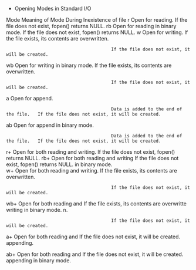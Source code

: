 * Opening Modes in Standard I/O

Mode	Meaning of Mode	                    During Inexistence of file
r	    Open for reading.	                If the file does not exist, fopen() returns NULL.
rb	    Open for reading in binary mode.	If the file does not exist, fopen() returns NULL.
w	    Open for writing.	                If the file exists, its contents are overwritten.

				                            If the file does not exist, it will be created.
wb	    Open for writing in binary mode.	If the file exists, its contents are overwritten.

				                            If the file does not exist, it will be created.
a	    Open for append.

				                            Data is added to the end of the file.	If the file does not exist, it will be created.
ab	    Open for append in binary mode.

				                            Data is added to the end of the file.	If the file does not exist, it will be created.
r+	    Open for both reading and writing.	If the file does not exist, fopen() returns NULL.
rb+	    Open for both reading and writing   If the file does not exist, fopen() returns NULL.
         in binary mode.	
w+	    Open for both reading and writing.	If the file exists, its contents are overwritten.

				                            If the file does not exist, it will be created.
wb+	    Open for both reading and           If the file exists, its contents are overwritte
        writing in binary mode.	n.

				                            If the file does not exist, it will be created.

a+	    Open for both reading and           If the file does not exist, it will be created.
        appending.	

ab+	    Open for both reading and           If the file does not exist, it will be created.
        appending in binary mode.	